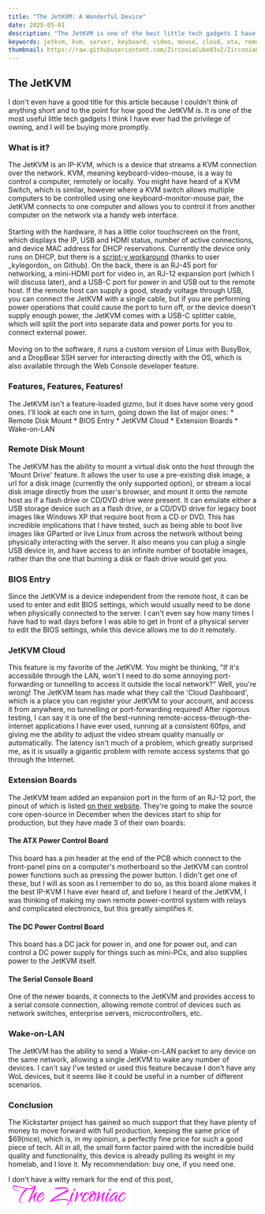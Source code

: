 ```yaml
---
title: "The JetKVM: A Wonderful Device"
date: 2025-05-01
description: "The JetKVM is one of the best little tech gadgets I have ever used"
keywords: jetkvm, kvm, server, keyboard, video, mouse, cloud, ota, remote management
thumbnail: https://raw.githubusercontent.com/ZirconiaCubed3v2/ZirconiaCubed3v2.github.io/main/_images/2025-05-01-jetkvm.png
---
```

<h2 id="heading">The JetKVM</h2>
I don't even have a good title for this article because I couldn't think of anything short and to the point for how good the JetKVM is.
It is one of the most useful little tech gadgets I think I have ever had the privilege of owning, and I will be buying more promptly.  

<br>
<h3 id="heading">What is it?</h3>
The JetKVM is an IP-KVM, which is a device that streams a KVM connection over the network. KVM, meaning keyboard-video-mouse, is a way to control a computer, remotely or locally.
You might have heard of a KVM Switch, which is similar, however where a KVM switch allows multiple computers to be controlled using one keyboard-monitor-mouse pair, the JetKVM connects to one computer and allows you to control it from another computer on the network via a handy web interface.
<br><br>
Starting with the hardware, it has a little color touchscreen on the front, which displays the IP, USB and HDMI status, number of active connections, and device MAC address for DHCP reservations. Currently the device only runs on DHCP, but there is a <a href="https://github.com/jetkvm/kvm/issues/37#issuecomment-2622197252" target="_blank" rel="noopener noreferrer">script-y workaround</a> (thanks to user _kylegordon_ on Github).
On the back, there is an RJ-45 port for networking, a mini-HDMI port for video in, an RJ-12 expansion port (which I will discuss later), and a USB-C port for power in and USB out to the remote host. If the remote host can supply a good, steady voltage through USB, you can connect the JetKVM with a single cable, but if you are performing power operations that could cause the port to turn off, or the device doesn't supply enough power, the JetKVM comes with a USB-C splitter cable, which will split the port into separate data and power ports for you to connect external power.
<br><br>
Moving on to the software, it runs a custom version of Linux with BusyBox, and a DropBear SSH server for interacting directly with the OS, which is also available through the Web Console developer feature.  

<br>
<h3 id="heading">Features, Features, Features!</h3>
The JetKVM isn't a feature-loaded gizmo, but it does have some very good ones. I'll look at each one in turn, going down the list of major ones:
* Remote Disk Mount
* BIOS Entry
* JetKVM Cloud
* Extension Boards
* Wake-on-LAN

<br>
<h3 id="heading">Remote Disk Mount</h3>
The JetKVM has the ability to mount a virtual disk onto the host through the 'Mount Drive' feature. It allows the user to use a pre-existing disk image, a url for a disk image (currently the only supported option), or stream a local disk image directly from the user's browser, and mount it onto the remote host as if a flash drive or CD/DVD drive were present.
It can emulate either a USB storage device such as a flash drive, or a CD/DVD drive for legacy boot images like Windows XP that require boot from a CD or DVD.
This has incredible implications that I have tested, such as being able to boot live images like GParted or live Linux from across the network without being physically interacting with the server. 
It also means you can plug a single USB device in, and have access to an infinite number of bootable images, rather than the one that burning a disk or flash drive would get you.  

<br>
<h3 id="heading">BIOS Entry</h3>
Since the JetKVM is a device independent from the remote host, it can be used to enter and edit BIOS settings, which would usually need to be done when physically connected to the server.
I can't even say how many times I have had to wait days before I was able to get in front of a physical server to edit the BIOS settings, while this device allows me to do it remotely.  

<br>
<h3 id="heading">JetKVM Cloud</h3>
This feature is my favorite of the JetKVM. You might be thinking, "If it's accessible through the LAN, won't I need to do some annoying port-forwarding or tunnelling to access it outside the local network?"
Well, you're wrong! The JetKVM team has made what they call the 'Cloud Dashboard', which is a place you can register your JetKVM to your account, and access it from anywhere, no tunnelling or port-forwarding required!
After rigorous testing, I can say it is one of the best-running remote-access-through-the-internet applications I have ever used, running at a consistent 60fps, and giving me the ability to adjust the video stream quality manually or automatically.
The latency isn't much of a problem, which greatly surprised me, as it is usually a gigantic problem with remote access systems that go through the Internet.  

<br>
<h3 id="heading">Extension Boards</h3>
The JetKVM team added an expansion port in the form of an RJ-12 port, the pinout of which is listed <a href="https://jetkvm.com/docs/peripheral-devices/extension-port" target="_blank" rel="noopener noreferrer">on their website</a>.
They're going to make the source core open-source in December when the devices start to ship for production, but they have made 3 of their own boards:<br>
<h4 id="heading">The ATX Power Control Board</h4>
This board has a pin header at the end of the PCB which connect to the front-panel pins on a computer's motherboard so the JetKVM can control power functions such as pressing the power button.
I didn't get one of these, but I will as soon as I remember to do so, as this board alone makes it the best IP-KVM I have ever heard of, and before I heard of the JetKVM, I was thinking of making my own remote power-control system with relays and complicated electronics, but this greatly simplifies it.
<h4 id="heading">The DC Power Control Board</h4>
This board has a DC jack for power in, and one for power out, and can control a DC power supply for things such as mini-PCs, and also supplies power to the JetKVM itself.
<h4 id="heading">The Serial Console Board</h4>
One of the newer boards, it connects to the JetKVM and provides access to a serial console connection, allowing remote control of devices such as network switches, enterprise servers, microcontrollers, etc.  

<br>
<h3 id="heading">Wake-on-LAN</h3>
The JetKVM has the ability to send a Wake-on-LAN packet to any device on the same network, allowing a single JetKVM to wake any number of devices. I can't say I've tested or used this feature because I don't have any WoL devices, but it seems like it could be useful in a number of different scenarios.  

<br>
<h3 id="heading">Conclusion</h3>
The Kickstarter project has gained so much support that they have plenty of money to move forward with full production, keeping the same price of $69(nice), which is, in my opinion, a perfectly fine price for such a good piece of tech.
All in all, the small form factor paired with the incredible build quality and functionality, this device is already pulling its weight in my homelab, and I love it. My recommendation: buy one, if you need one.
&nbsp;  
&nbsp;  

I don't have a witty remark for the end of this post,  
<img src="https://github.com/ZirconiaCubed3v2/ZirconiaCubed3v2.github.io/blob/main/_images/sig.png?raw=true" alt="signature" style="width:250px;"/>
